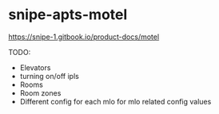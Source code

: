 # snipe-apts-motel

https://snipe-1.gitbook.io/product-docs/motel

TODO:
- Elevators
- turning on/off ipls
- Rooms
- Room zones
- Different config for each mlo for mlo related config values